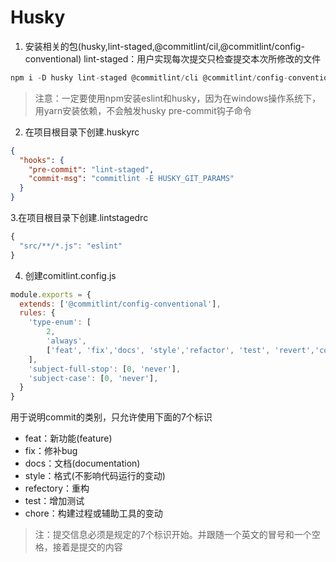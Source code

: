 # Husky
1. 安装相关的包(husky,lint-staged,@commitlint/cil,@commitlint/config-conventional)
lint-staged：用户实现每次提交只检查提交本次所修改的文件
```js
npm i -D husky lint-staged @commitlint/cli @commitlint/config-conventional
```
> 注意：一定要使用npm安装eslint和husky，因为在windows操作系统下，用yarn安装依赖，不会触发husky pre-commit钩子命令

2. 在项目根目录下创建.huskyrc
```json
{
  "hooks": {
    "pre-commit": "lint-staged",
    "commit-msg": "commitlint -E HUSKY_GIT_PARAMS"
  }
}
```
3.在项目根目录下创建.lintstagedrc
```js
{
  "src/**/*.js": "eslint"
}
```
4. 创建comitlint.config.js
```js
module.exports = {
  extends: ['@commitlint/config-conventional'],
  rules: {
    'type-enum': [
        2,
        'always',
        ['feat', 'fix','docs', 'style','refactor', 'test', 'revert','config','chore'],
    ],
    'subject-full-stop': [0, 'never'],
    'subject-case': [0, 'never'],
  }
}
```
用于说明commit的类别，只允许使用下面的7个标识
* feat：新功能(feature)
* fix：修补bug
* docs：文档(documentation)
* style：格式(不影响代码运行的变动)
* refectory：重构
* test：增加测试
* chore：构建过程或辅助工具的变动
> 注：提交信息必须是规定的7个标识开始。并跟随一个英文的冒号和一个空格，接着是提交的内容